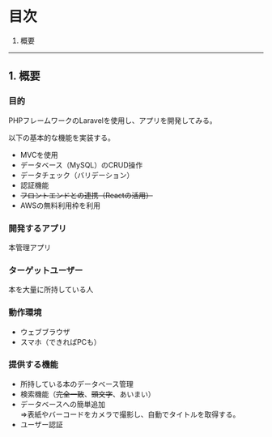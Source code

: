 # 目次
1. 概要
---
## 1. 概要
### 目的
PHPフレームワークのLaravelを使用し、アプリを開発してみる。

以下の基本的な機能を実装する。

- MVCを使用
- データベース（MySQL）のCRUD操作
- データチェック（バリデーション）
- 認証機能
- ~~フロントエンドとの連携（Reactの活用）~~
- AWSの無料利用枠を利用

### 開発するアプリ
本管理アプリ

### ターゲットユーザー
本を大量に所持している人

### 動作環境
- ウェブブラウザ
- スマホ（できればPCも）

### 提供する機能
- 所持している本のデータベース管理
- 検索機能（~~完全一致~~、~~頭文字~~、あいまい）
- データベースへの簡単追加<br>⇒表紙やバーコードをカメラで撮影し、自動でタイトルを取得する。
- ユーザー認証